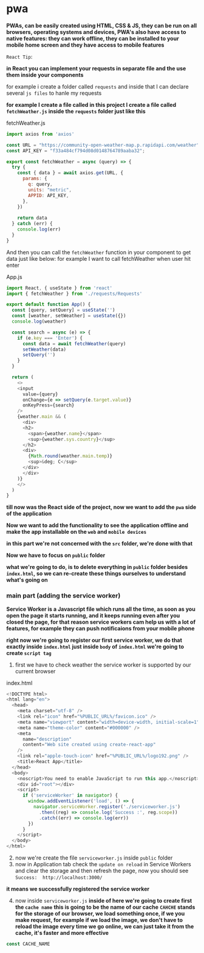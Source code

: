 # pwa

**PWAs, can be easily created using HTML, CSS & JS, they can be run on all browsers, operating systems and devices, PWA's also have access to native features: they can work offline, they can be installed to your mobile home screen and they have access to mobile features**

`React Tip`:

**in React you can implement your requests in separate file and the use them inside your components**

for example i create a folder called `requests` and inside that I can declare several `js files` to hanle my requests

**for example I create a file called in this project I create a file called `fetchWeather.js` inside the `requests` folder just like this**


fetchWeather.js
```js
import axios from 'axios'

const URL = "https://community-open-weather-map.p.rapidapi.com/weather";
const API_KEY = "f33a484cf794d08d0148764789aaba32";

export const fetchWeather = async (query) => {
  try {
    const { data } = await axios.get(URL, {
      params: {
        q: query,
        units: "metric",
        APPID: API_KEY,
      },
    })
    
    return data
  } catch (err) {
    console.log(err)
  }
}
```

And then you can call the `fetchWeather` function in your component to get data just like below:
for example I want to call fetchWeather when user hit enter

App.js
```js
import React, { useState } from 'react'
import { fetchWeather } from './requests/Requests'

export default function App() {
  const [query, setQuery] = useState('')
  const [weather, setWeather] = useState({})
  console.log(weather)

  const search = async (e) => {
    if (e.key === 'Enter') {
      const data = await fetchWeather(query)
      setWeather(data)
      setQuery('')
    }
  }

  return (
    <>
    <input
      value={query}
      onChange={e => setQuery(e.target.value)}
      onKeyPress={search} 
    />
    {weather.main && (
      <div>
      <h2>
        <span>{weather.name}</span>
        <sup>{weather.sys.country}</sup>
      </h2>
      <div>
        {Math.round(weather.main.temp)}
        <sup>&deg; C</sup>
      </div>
      </div>
    )}
    </>
  )
}
```


**till now was the React side of the project, now we want to add the `pwa` side of the application**

**Now we want to add the functionality to see the application offline and make the app installable on the `web` and `mobile devices`**

**in this part we're not concerned with the `src` folder, we're done with that**

**Now we have to focus on `public` folder**

**what we're going to do, is to delete everything in `public` folder besides `index.html`, so we can re-create these things ourselves to understand what's going on**

### main part (adding the service worker)

**Service Worker is a Javascript file which runs all the time, as soon as you open the page it starts running, and it keeps running even after you closed the page, for that reason service workers cam help us with a lot of features, for example they can push notificaions from your mobile phone**

**right now we're going to register our first service worker, we do that exactly inside `index.html` just inside `body` of `index.html` we're going to create `script tag`**

1. first we have to check weather the service worker is supported by our current browser

index.html
```js
<!DOCTYPE html>
<html lang="en">
  <head>
    <meta charset="utf-8" />
    <link rel="icon" href="%PUBLIC_URL%/favicon.ico" />
    <meta name="viewport" content="width=device-width, initial-scale=1" />
    <meta name="theme-color" content="#000000" />
    <meta
      name="description"
      content="Web site created using create-react-app"
    />
    <link rel="apple-touch-icon" href="%PUBLIC_URL%/logo192.png" />
    <title>React App</title>
  </head>
  <body>
    <noscript>You need to enable JavaScript to run this app.</noscript>
    <div id="root"></div>
    <script>
      if ('serviceWorker' in navigator) {
        window.addEventListener('load', () => {
          navigator.serviceWorker.register('./serviceworker.js')
            .then((reg) => console.log('Success :', reg.scope))
            .catch((err) => console.log(err))
        })
      }
    </script>
  </body>
</html>
```

2. now we're create the file `serviceworker.js` inside `public` folder
3. now in Application tab check the `update on reload` in Service Workers and clear the storage and then refresh the page, now you should see
`Success:  http://localhost:3000/`

**it means we successfully registered the service worker**

4. now inside `serviceworker.js`
**inside of here we're going to create first the `cache name`**
**this is going to be the name of our cache**
**`CAHCHE` stands for the storage of our browser, we load something once, if we you make request, for example if we load the image, we don't have to reload the image every time we go online, we can just take it from the cache, it's faster and more effective**

```js
const CACHE_NAME
```
